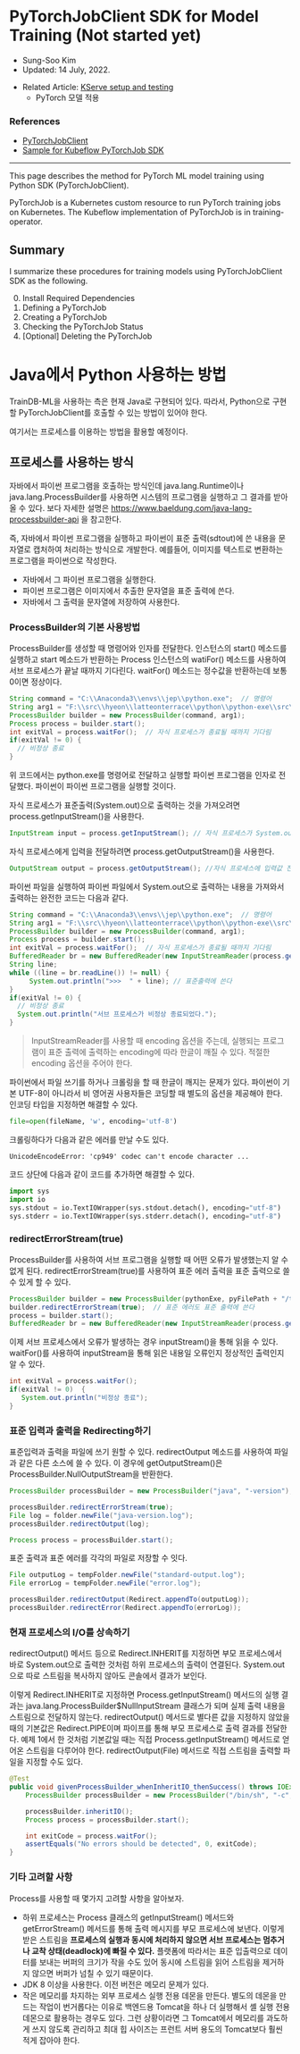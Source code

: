 # PyTorchJobClient SDK for Model Training (Not started yet)

- Sung-Soo Kim
- Updated: 14 July, 2022.

* Related Article: [KServe setup and testing](https://github.com/traindb-project/traindb-ml/tree/main/kserve)
	* PyTorch 모델 적용

### References

* [PyTorchJobClient](https://github.com/kubeflow/pytorch-operator/blob/master/sdk/python/docs/PyTorchJobClient.md)
* [Sample for Kubeflow PyTorchJob SDK](https://notebook.community/kubeflow/pytorch-operator/sdk/python/examples/kubeflow-pytorchjob-sdk)

---

This page describes the method for PyTorch ML model training using Python SDK (PyTorchJobClient).

PyTorchJob is a Kubernetes custom resource to run PyTorch training jobs on Kubernetes. The Kubeflow implementation of PyTorchJob is in training-operator.

## Summary

I summarize these procedures for training models using PyTorchJobClient SDK as the following.

0. Install Required Dependencies
1. Defining a PyTorchJob
2. Creating a PyTorchJob
3. Checking the PyTorchJob Status
4. [Optional] Deleting the PyTorchJob




# Java에서 Python 사용하는 방법

TrainDB-ML을 사용하는 측은 현재 Java로 구현되어 있다. 따라서, Python으로 구현할 PyTorchJobClient를 호출할 수 있는 방법이 있어야 한다.

여기서는 프로세스를 이용하는 방법을 활용할 예정이다.

## 프로세스를 사용하는 방식

자바에서 파이썬 프로그램을 호출하는 방식인데 java.lang.Runtime이나
java.lang.ProcessBuilder를 사용하면 시스템의 프로그램을 실행하고 그
결과를 받아 올 수 있다. 보다 자세한 설명은
<https://www.baeldung.com/java-lang-processbuilder-api> 을 참고한다.

즉, 자바에서 파이썬 프로그램을 실행하고 파이썬이 표준 출력(sdtout)에 쓴
내용을 문자열로 캡처하여 처리하는 방식으로 개발한다. 예를들어, 이미지를
텍스트로 변환하는 프로그램을 파이썬으로 작성한다.

-   자바에서 그 파이썬 프로그램을 실행한다.
-   파이썬 프로그램은 이미지에서 추출한 문자열을 표준 출력에 쓴다.
-   자바에서 그 출력을 문자열에 저장하여 사용한다.

### ProcessBuilder의 기본 사용방법

ProcessBuilder를 생성할 때 명령어와 인자를 전달한다. 인스턴스의 start()
메소드를 실행하고 start 메소드가 반환하는 Process 인스턴스의 watiFor()
메소드를 사용하여 서브 프로세스가 끝날 때까지 기다린다. waitFor()
메소드는 정수값을 반환하는데 보통 0이면 정상이다.

``` java
String command = "C:\\Anaconda3\\envs\\jep\\python.exe";  // 명령어
String arg1 = "F:\\src\\hyeon\\latteonterrace\\python\\python-exe\\src\\python\\test.py"; // 인자
ProcessBuilder builder = new ProcessBuilder(command, arg1);
Process process = builder.start();
int exitVal = process.waitFor();  // 자식 프로세스가 종료될 때까지 기다림
if(exitVal != 0) {
  // 비정상 종료
}
```

위 코드에서는 python.exe를 명령어로 전달하고 실행할 파이썬 프로그램을
인자로 전달했다. 파이썬이 파이썬 프로그램을 실행할 것이다.

자식 프로세스가 표준출력(System.out)으로 출력하는 것을 가져오려면
process.getInputStream()을 사용한다.

``` java
InputStream input = process.getInputStream(); // 자식 프로세스가 System.out에 출력하는 내용 
```

자식 프로세스에게 입력을 전달하려면 process.getOutputStream()을
사용한다.

``` java
OutputStream output = process.getOutputStream(); //자식 프로세스에 입력값 전달
```

파이썬 파일을 실행하여 파이썬 파일에서 System.out으로 출력하는 내용을
가져와서 출력하는 완전한 코드는 다음과 같다.

``` java
String command = "C:\\Anaconda3\\envs\\jep\\python.exe";  // 명령어
String arg1 = "F:\\src\\hyeon\\latteonterrace\\python\\python-exe\\src\\python\\test.py"; // 인자
ProcessBuilder builder = new ProcessBuilder(command, arg1);
Process process = builder.start();
int exitVal = process.waitFor();  // 자식 프로세스가 종료될 때까지 기다림
BufferedReader br = new BufferedReader(new InputStreamReader(process.getInputStream(), "euc-kr")); // 서브 프로세스가 출력하는 내용을 받기 위해
String line;
while ((line = br.readLine()) != null) {
     System.out.println(">>>  " + line); // 표준출력에 쓴다
}
if(exitVal != 0) {
  // 비정상 종료
  System.out.println("서브 프로세스가 비정상 종료되었다.");
}
```

> InputStreamReader를 사용할 때 encoding 옵션을 주는데, 실행되는
> 프로그램이 표준 출력에 출력하는 encoding에 따라 한글이 깨질 수 있다.
> 적절한 encoding 옵션을 주어야 한다.

파이썬에서 파일 쓰기를 하거나 크롤링을 할 때 한글이 깨지는 문제가 있다.
파이썬이 기본 UTF-8이 아니라서 비 영어권 사용자들은 코딩할 때 별도의
옵션을 제공해야 한다. 인코딩 타입을 지정하면 해결할 수 있다.

``` python
file=open(fileName, 'w', encoding='utf-8')
```

크롤링하다가 다음과 같은 에러를 만날 수도 있다.

``` null
UnicodeEncodeError: 'cp949' codec can't encode character ...
```

코드 상단에 다음과 같이 코드를 추가하면 해결할 수 있다.

``` python
import sys 
import io 
sys.stdout = io.TextIOWrapper(sys.stdout.detach(), encoding="utf-8")
sys.stderr = io.TextIOWrapper(sys.stderr.detach(), encoding="utf-8")
```

### redirectErrorStream(true)

ProcessBuilder를 사용하여 서브 프로그램을 실행할 때 어떤 오류가
발생했는지 알 수 없게 된다. redirectErrorStream(true)를 사용하여 표준
에러 출력을 표준 출력으로 쓸 수 있게 할 수 있다.

``` java
ProcessBuilder builder = new ProcessBuilder(pythonExe, pyFilePath + "/test.py");
builder.redirectErrorStream(true);  // 표준 에러도 표준 출력에 쓴다
process = builder.start();
BufferedReader br = new BufferedReader(new InputStreamReader(process.getInputStream(), "utf-8"));
```

이제 서브 프로세스에서 오류가 발생하는 경우 inputStream()을 통해 읽을 수
있다. waitFor()를 사용하여 inputStream을 통해 읽은 내용일 오류인지
정상적인 출력인지 알 수 있다.

``` java
int exitVal = process.waitFor();
if(exitVal != 0)  {
   System.out.println("비정상 종료");
}
```

### 표준 입력과 출력을 Redirecting하기

표준입력과 출력을 파일에 쓰기 원할 수 있다. redirectOutput 메소드를
사용하여 파일과 같은 다른 소스에 쓸 수 있다. 이 경우에
getOutputStream()은 ProcessBuilder.NullOutputStream을 반환한다.

``` java
ProcessBuilder processBuilder = new ProcessBuilder("java", "-version");

processBuilder.redirectErrorStream(true);
File log = folder.newFile("java-version.log");
processBuilder.redirectOutput(log);

Process process = processBuilder.start();
```

표준 출력과 표준 에러를 각각의 파일로 저장할 수 잇다.

``` java
File outputLog = tempFolder.newFile("standard-output.log");
File errorLog = tempFolder.newFile("error.log");

processBuilder.redirectOutput(Redirect.appendTo(outputLog));
processBuilder.redirectError(Redirect.appendTo(errorLog));
```

### 현재 프로세스의 I/O를 상속하기

redirectOutput() 메서드 등으로 Redirect.INHERIT를 지정하면 부모
프로세스에서 바로 System.out으로 출력한 것처럼 하위 프로세스의 출력이
연결된다. System.out으로 따로 스트림을 복사하지 않아도 콘솔에서 결과가
보인다.

이렇게 Redirect.INHERIT로 지정하면 Process.getInputStream() 메서드의
실행 결과는 java.lang.ProcessBuilder\$NullInputStream 클래스가 되며 실제
출력 내용을 스트림으로 전달하지 않는다. redirectOutput() 메서드로 별다른
값을 지정하지 않았을 때의 기본값은 Redirect.PIPE이며 파이프를 통해 부모
프로세스로 출력 결과를 전달한다. 예제 1에서 한 것처럼 기본값일 때는 직접
Process.getInputStream() 메서드로 얻어온 스트림을 다루어야 한다.
redirectOutput(File) 메서드로 직접 스트림을 출력할 파일을 지정할 수도
있다.

``` java
@Test
public void givenProcessBuilder_whenInheritIO_thenSuccess() throws IOException, InterruptedException {
    ProcessBuilder processBuilder = new ProcessBuilder("/bin/sh", "-c", "echo hello");

    processBuilder.inheritIO();
    Process process = processBuilder.start();

    int exitCode = process.waitFor();
    assertEquals("No errors should be detected", 0, exitCode);
}
```

### 기타 고려할 사항

Process를 사용할 때 몇가지 고려할 사항을 알아보자.

-   하위 프로세스는 Process 클래스의 getInputStream() 메서드와
    getErrorStream() 메서드를 통해 출력 메시지를 부모 프로세스에 보낸다.
    이렇게 받은 스트림을 **프로세스의 실행과 동시에 처리하지 않으면 서브
    프로세스는 멈추거나 교착 상태(deadlock)에 빠질 수 있다.** 플랫폼에
    따라서는 표준 입출력으로 데이터를 보내는 버퍼의 크기가 작을 수도
    있어 동시에 스트림을 읽어 스트림을 제거하지 않으면 버퍼가 넘칠 수
    있기 때문이다.
-   JDK 8 이상을 사용한다. 이전 버전은 메모리 문제가 있다.
-   작은 메모리를 차지하는 외부 프로세스 실행 전용 데몬을 만든다. 별도의
    데몬을 만드는 작업이 번거롭다는 이유로 백엔드용 Tomcat을 하나 더
    실행해서 셸 실행 전용 데몬으로 활용하는 경우도 있다. 그런 상황이라면
    그 Tomcat에서 메모리를 과도하게 쓰지 않도록 관리하고 최대 힙
    사이즈는 프런트 서버 용도의 Tomcat보다 훨씬 적게 잡아야 한다.

   
   
   

   
    	


